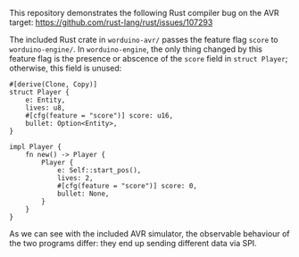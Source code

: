 This repository demonstrates the following Rust compiler bug on the
AVR target: https://github.com/rust-lang/rust/issues/107293

The included Rust crate in `worduino-avr/` passes the feature flag
`score` to `worduino-engine/`. In `worduino-engine`, the only thing
changed by this feature flag is the presence or abscence of the
`score` field in `struct Player`; otherwise, this field is unused:

```
#[derive(Clone, Copy)]
struct Player {
    e: Entity,
    lives: u8,
    #[cfg(feature = "score")] score: u16,
    bullet: Option<Entity>,
}

impl Player {
    fn new() -> Player {
        Player {
            e: Self::start_pos(),
            lives: 2,
            #[cfg(feature = "score")] score: 0,
            bullet: None,
        }
    }
}
```

As we can see with the included AVR simulator, the observable
behaviour of the two programs differ: they end up sending different
data via SPI.
